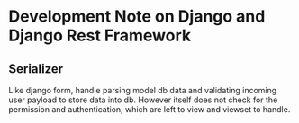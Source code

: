 # Development Note on Django and Django Rest Framework

## Serializer

Like django form, handle parsing model db data and
validating incoming user payload to store data into db. However
itself does not check for the permission and authentication,
which are left to view and viewset to handle.
